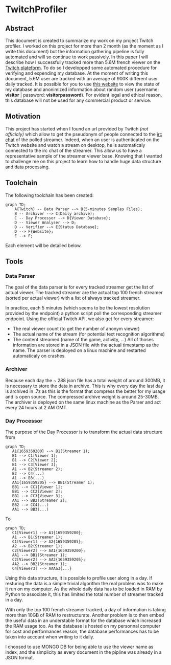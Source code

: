 
# TwitchProfiler
## Abstract
This document is created to summarize my work on my project Twitch profiler. I worked on this project for more than 2 month (as the moment as I write this document) but the information gathering pipeline is fully automated and will so continue to work passively.
In this paper I will describe how I successfully tracked more than 5.6M french viewer on the [Twitch plateform](https://www.twitch.tv/). To do so I developped some automated procedure for verifying and expending my database.
At the moment of writing this document, 5.6M user are tracked with an average of 900K different user daily tracked.
It is possible for you to use [this website](https://profiler.hexadecilab.com) to view the state of my database and anonimized information about random user (username: **visitor** | password: **visitorpassword**).
For evident legal and ethical reason, this database will not be used for any commercial product or service.
## Motivation
This project has started when I found an url provided by Twitch *(not officialy)* which allow to get the pseudonym of people connected to the [irc chat](https://fr.wikipedia.org/wiki/Internet_Relay_Chat) of the polled streamer.
Indeed, when an user is authenticated on the Twitch website and watch a stream on desktop, he is automaticaly connected to the irc chat of the streamer. This allow us to have a representative  sample of the streamer viewer base. Knowing that I wanted to challenge me on this project to learn how to handle huge data structure and data processing.
## Toolchain
The following toolchain has been created:
```mermaid
graph TD;
    A{Twitch} -- Data Parser --> B(5-minutes Samples Files);
    B -- Archiver --> C(Daily archive);
    C -- Day Processor --> D{Viewer Database};
    D -- Viewer Analyser --> D;
    D -- Verifier --> E{Status Database};
    D --> F{Website};
    E --> F;
```
Each element will be detailed below.
## Tools
### Data Parser
The goal of the data parser is for every tracked streamer get the list of actual viewer.
The tracked streamer are the actual top 100 french streamer (sorted per actual viewer) with a list of always tracked streamer.
 
In practice, each 5 minutes (which seems to be the lowest resolution provided by the endpoint) a python script poll the corresponding streamer endpoint. Using the official Twitch API, we also get for every streamer:

 - The real viewer count (to get the number of anonym viewer)
 - The actual name of the stream (for potential text recognition algorithms)
 - The content streamed (name of the game, activity, ...)
 All of thoses information are stored in a JSON file with the actual timestamp as the name.
The parser is deployed on a linux machine and restarted automaticaly on crashes.
 ### Archiver
 Because each day the ~ 288 json file has a total weight of around 300MB, it is necessary to store the data in archive. This is why every day the last day is archived in .7z as this is the format that compress the better for my usage and is open source. The compressed archive weight is around 25-30MB.
The archiver is deployed on the same linux machine as the Parser and act every 24 hours at 2 AM GMT. 
### Day Processor
The purpose of the Day Processor is to transform the actual data structure from
 ```mermaid
graph TD;
    A1{1659359200} --> B1(Streamer 1);
    B1 --> C1[Viewer 1];
    B1 --> C2[Viewer 2];
    B1 --> C3[Viewer 3];
    A1 --> B2(Streamer 2);
    B2 --> C4(...)
    A1 --> B3(...)
    AA1{1659359205} --> BB1(Streamer 1);
    BB1 --> CC1[Viewer 1];
    BB1 --> CC2[Viewer 2];
    BB1 --> CC3[Viewer 3];
    AA1 --> BB2(Streamer 2);
    BB2 --> CC4(...)
    AA1 --> BB3(...)

```
To 
 ```mermaid
graph TD;
    C1[Viewer1] --> A1{1659359200};
    A1 --> B1(Streamer 1);
    C1[Viewer1] --> A2{1659359205};
    A2 --> B2(Streamer 1);
    C2[Viewer2] --> AA1{1659359200};
    AA1 --> BB1(Streamer 1);
    C2[Viewer2] --> AA2{1659359205};
    AA2 --> BB2(Streamer 1);
    C4[Viewer3] --> AAAa3{...}
```

Using this data structure, it is possible to profile user along in a day. If resturing the data is a simple trivial algorithm the real problem was to make it run on my computer. As the whole daily data has to be loaded in RAM by Python to associate it, this has limited the total number of streamer tracked in a day. 

With only the top 100 french streamer tracked, a day of information is taking more than 10GB of RAM to restructurate. Another problem is to then embed the useful data in an understable format for the database which increased the RAM usage too. As the database is hosted on my personnal computer for cost and performances reason, the database performances has to be taken into account when writing to it daily.

I choosed to use MONGO DB for being able to use the viewer name as index, and the simplicity as every document in the pipline was already in a JSON format.
